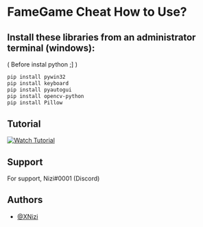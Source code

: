 
# FameGame Cheat How to Use?




## Install these libraries from an administrator terminal (windows):

 ( Before instal python ;] )
```bash
pip install pywin32
pip install keyboard
pip install pyautogui
pip install opencv-python
pip install Pillow
```
    
## Tutorial

[![Watch Tutorial](https://img.youtube.com/BQDlQtsAYJM)](https://youtu.be/BQDlQtsAYJM)



## Support

For support, Nizi#0001 (Discord)


## Authors

- [@XNizi](https://www.github.com/xnizi)


